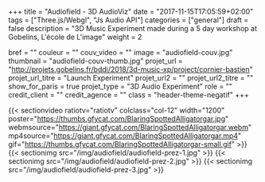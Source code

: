 +++
title = "Audiofield - 3D AudioViz"
date = "2017-11-15T17:05:59+02:00"
tags = ["Three.js/Webgl", "Js Audio API"]
categories = ["general"]
draft = false
description = "3D Music Experiment made during a 5 day workshop at Gobelins, L'école de L'image"
weight = 2

bref = ""
couleur = ""
couv_video = ""
image = "audiofield-couv.jpg"
thumbnail = "audiofield-couv-thumb.jpg"
projet_url = "http://projets.gobelins.fr/bddi/2018/3d-music-xp/project/cornier-bastien"
projet_url_titre = "Launch Experiment"
projet_url2 = ""
projet_url2_titre = ""
show_for_paris = true
projet_type = "3D Audio Experiment"
role = ""
credit_client = ""
credit_agence = ""
class = "header-theme-negatif"
+++

{{< sectionvideo ratiotv="ratiotv" colclass="col-12" width="1200" poster="https://thumbs.gfycat.com/BlaringSpottedAlligatorgar.jpg" 
webmsource="https://giant.gfycat.com/BlaringSpottedAlligatorgar.webm" mp4source="https://giant.gfycat.com/BlaringSpottedAlligatorgar.mp4" 
gif="https://thumbs.gfycat.com/BlaringSpottedAlligatorgar-small.gif" >}}
{{< sectionimg src="/img/audiofield/audiofield-prez-1.jpg" >}}
{{< sectionimg src="/img/audiofield/audiofield-prez-2.jpg" >}}
{{< sectionimg src="/img/audiofield/audiofield-prez-3.jpg" >}}